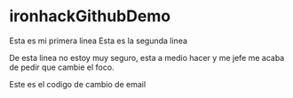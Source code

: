 # ironhackGithubDemo

Esta es mi primera linea
Esta es la segunda linea

De esta linea no estoy muy seguro, esta  a medio hacer y me jefe me acaba de pedir que cambie el foco.

Este es el codigo de cambio de email